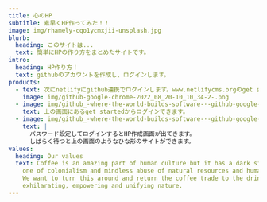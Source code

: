 ```yaml
---
title: 心のHP
subtitle: 素早くHP作ってみた！！
image: img/rhamely-cqo1ycmxjii-unsplash.jpg
blurb:
  heading: このサイトは...
  text: 簡単にHPの作り方をまとめたサイトです。
intro:
  heading: HP作り方！
  text: githubのアカウントを作成し、ログインします。
products:
  - text: 次にnetlifyにgithub連携でログインします。www.netlifycms.orgのget startedをクリックして指示に従って進めます。
    image: img/github-google-chrome-2022_08_20-10_10_34-2-.png
  - image: img/github_-where-the-world-builds-software-·-github-google-chrome-2022_08_15-11_49_20-2-.png
    text: 上の画面にあるget startedからログインできます。
  - image: img/github_-where-the-world-builds-software-·-github-google-chrome-2022_08_15-11_05_28-2-.png
    text: |
      パスワード設定してログインするとHP作成画面が出てきます。
      しばらく待つと上の画面のようなひな形のサイトができます。
values:
  heading: Our values
  text: Coffee is an amazing part of human culture but it has a dark side too –
    one of colonialism and mindless abuse of natural resources and human lives.
    We want to turn this around and return the coffee trade to the drink’s
    exhilarating, empowering and unifying nature.
---
```

